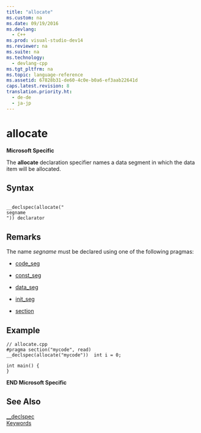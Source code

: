 ```yaml
---
title: "allocate"
ms.custom: na
ms.date: 09/19/2016
ms.devlang: 
  - C++
ms.prod: visual-studio-dev14
ms.reviewer: na
ms.suite: na
ms.technology: 
  - devlang-cpp
ms.tgt_pltfrm: na
ms.topic: language-reference
ms.assetid: 67828b31-de60-4c0e-b0a6-ef3aab22641d
caps.latest.revision: 8
translation.priority.ht: 
  - de-de
  - ja-jp
---
```

# allocate
**Microsoft Specific**  
  
 The **allocate** declaration specifier names a data segment in which the data item will be allocated.  
  
## Syntax  
  
```  
  
__declspec(allocate("  
segname  
")) declarator  
```  
  
## Remarks  
 The name *segname* must be declared using one of the following pragmas:  
  
-   [code_seg](../vs140/code_seg.md)  
  
-   [const_seg](../vs140/const_seg.md)  
  
-   [data_seg](../vs140/data_seg.md)  
  
-   [init_seg](../vs140/init_seg.md)  
  
-   [section](../vs140/section.md)  
  
## Example  
  
```  
// allocate.cpp  
#pragma section("mycode", read)  
__declspec(allocate("mycode"))  int i = 0;  
  
int main() {  
}  
```  
  
 **END Microsoft Specific**  
  
## See Also  
 [__declspec](../vs140/__declspec.md)   
 [Keywords](../vs140/Keywords--C---.md)